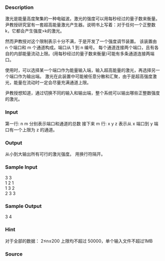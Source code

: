 
### Description
激光是能量高度聚集的一种电磁波。激光的强度可以用每秒经过的量子数来衡量。 
尹教授研究室有一套超高能量激光产生器。说明书上写着：对于任何一个正整数 k，它都会产生强度>k的激光。 

然而尹教授对这个限制表示十分不满，于是开发了一个强度调节装置。 
该装置由 n 个端口和 m 个通道构成。端口从 1 到 n 编号。 
每个通道连接两个端口，且有各自的内部能量流动上限。(用每秒经过的量子数来衡量)可能有多条通道连接两端口。 

使用时，可以选择某一个端口作为能量输入端，输入超高能量的激光，再选择另一个端口作为输出端。 
激光在此装置中可能被任意分散和汇聚，由于是超高强度激光，能量在流动时一定会尽量充满通道上限。 

尹教授想知道，通过切换不同的输入和输出端，整个系统可以输出哪些正整数强度的激光。 




### Input
第一行: n m 分别表示端口和通道的总数 
接下来 m 行: x y z 表示从 x 端口到 y 端口有一个上限为 z 的通道。 




### Output
从小到大输出所有可行的激光强度。 
用换行符隔开。 





	
### Sample Input
3 3                                          
1 2 1                                        
1 3 2                                        
2 3 3

### Sample Output


3
4

### Hint

对于全部的数据： 2≤n≤200 上限均不超过 50000，单个输入文件不超过1MB

### Source
